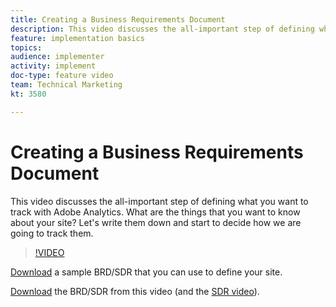 ```yaml
---
title: Creating a Business Requirements Document
description: This video discusses the all-important step of defining what you want to track with Adobe Analytics. What are the things that you want to know about your site? Let's write them down and start to decide how we are going to track them. 
feature: implementation basics
topics: 
audience: implementer
activity: implement
doc-type: feature video
team: Technical Marketing
kt: 3580

---
```


# Creating a Business Requirements Document

This video discusses the all-important step of defining what you want to track with Adobe Analytics. What are the things that you want to know about your site? Let's write them down and start to decide how we are going to track them.

>[!VIDEO](https://video.tv.adobe.com/v/28758/?quality=12)

[Download](https://analytics.enablementadobe.com/files/brd-sdr-sample-template.xlsx) a sample BRD/SDR that you can use to define your site.

[Download](https://analytics.enablementadobe.com/files/geometrixx-clothiers-brd-sdr.xlsx) the BRD/SDR from this video (and the [SDR video](creating-and-maintaining-an-sdr.md)).
